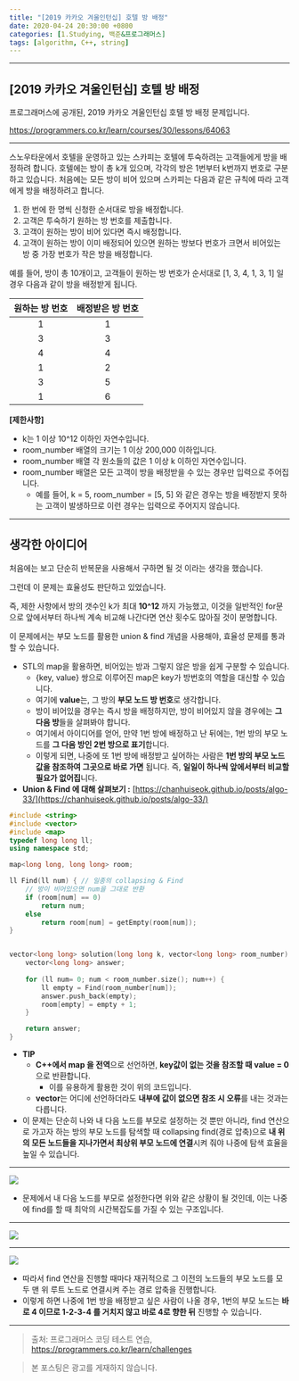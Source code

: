 ```yaml
---
title: "[2019 카카오 겨울인턴십] 호텔 방 배정"
date: 2020-04-24 20:30:00 +0800
categories: [1.Studying, 백준&프로그래머스]
tags: [algorithm, C++, string]
---
```




------



## **[2019 카카오 겨울인턴십] 호텔 방 배정**

프로그래머스에 공개된, 2019 카카오 겨울인턴십 호텔 방 배정 문제입니다.

https://programmers.co.kr/learn/courses/30/lessons/64063



------

스노우타운에서 호텔을 운영하고 있는 스카피는 호텔에 투숙하려는 고객들에게 방을 배정하려 합니다. 호텔에는 방이 총 k개 있으며, 각각의 방은 1번부터 k번까지 번호로 구분하고 있습니다. 처음에는 모든 방이 비어 있으며 스카피는 다음과 같은 규칙에 따라 고객에게 방을 배정하려고 합니다.

1. 한 번에 한 명씩 신청한 순서대로 방을 배정합니다.
2. 고객은 투숙하기 원하는 방 번호를 제출합니다.
3. 고객이 원하는 방이 비어 있다면 즉시 배정합니다.
4. 고객이 원하는 방이 이미 배정되어 있으면 원하는 방보다 번호가 크면서 비어있는 방 중 가장 번호가 작은 방을 배정합니다.

예를 들어, 방이 총 10개이고, 고객들이 원하는 방 번호가 순서대로 [1, 3, 4, 1, 3, 1] 일 경우 다음과 같이 방을 배정받게 됩니다.

| 원하는 방 번호 | 배정받은 방 번호 |
| :------------: | :--------------: |
|       1        |        1         |
|       3        |        3         |
|       4        |        4         |
|       1        |        2         |
|       3        |        5         |
|       1        |        6         |

**[제한사항]**

- k는 1 이상 10^12 이하인 자연수입니다.
- room_number 배열의 크기는 1 이상 200,000 이하입니다.
- room_number 배열 각 원소들의 값은 1 이상 k 이하인 자연수입니다.
- room_number 배열은 모든 고객이 방을 배정받을 수 있는 경우만 입력으로 주어집니다.
  - 예를 들어, k = 5, room_number = [5, 5] 와 같은 경우는 방을 배정받지 못하는 고객이 발생하므로 이런 경우는 입력으로 주어지지 않습니다.

------

## **생각한 아이디어**

처음에는 보고 단순히 반복문을 사용해서 구하면 될 것 이라는 생각을 했습니다.

그런데 이 문제는 효율성도 판단하고 있었습니다.

즉, 제한 사항에서 방의 갯수인 k가 최대 **10^12** 까지 가능했고, 이것을 일반적인 for문으로 앞에서부터 하나씩 계속 비교해 나간다면 연산 횟수도 많아질 것이 분명합니다.

이 문제에서는 부모 노드를 활용한 union & find 개념을 사용해야, 효율성 문제를 통과할 수 있습니다.

* STL의 map을 활용하면, 비어있는 방과 그렇지 않은 방을 쉽게 구분할 수 있습니다.
  * {key, value} 쌍으로 이루어진 map은 key가 방번호의 역할을 대신할 수 있습니다.
  * 여기에 **value**는, 그 방의 **부모 노드 방 번호**로 생각합니다.
  * 방이 비어있을 경우는 즉시 방을 배정하지만, 방이 비어있지 않을 경우에는 **그 다음 방**들을 살펴봐야 합니다.
  * 여기에서 아이디어를 얻어, 만약 1번 방에 배정하고 난 뒤에는, 1번 방의 부모 노드를 **그 다음 방인 2번 방으로 표기**합니다.
  * 이렇게 되면, 나중에 또 1번 방에 배정받고 싶어하는 사람은 **1번 방의 부모 노드 값을 참조하여 그곳으로 바로 가면** 됩니다. 즉, **일일이 하나씩 앞에서부터 비교할 필요가 없어집**니다.
* **Union & Find 에 대해 살펴보기 :** [https://chanhuiseok.github.io/posts/algo-33/](https://chanhuiseok.github.io/posts/algo-33/)

```c++
#include <string>
#include <vector>
#include <map>
typedef long long ll;
using namespace std;

map<long long, long long> room;

ll Find(ll num) { // 일종의 collapsing & Find
	// 방이 비어있으면 num을 그대로 반환
	if (room[num] == 0)
        return num;
    else
		return room[num] = getEmpty(room[num]);
}


vector<long long> solution(long long k, vector<long long> room_number) {
    vector<long long> answer;
	
	for (ll num= 0; num < room_number.size(); num++) {
		ll empty = Find(room_number[num]);
		answer.push_back(empty);
		room[empty] = empty + 1;
	}

	return answer;
}
```

* **TIP**
  * **C++에서 map 을 전역**으로 선언하면, **key값이 없는 것을 참조할 때 value = 0**으로 반환합니다.
    * 이를 유용하게 활용한 것이 위의 코드입니다.
  * **vector**는 어디에 선언하더라도 **내부에 값이 없으면 참조 시 오류**를 내는 것과는 다릅니다.
* 이 문제는 단순히 나와 내 다음 노드를 부모로 설정하는 것 뿐만 아니라, find 연산으로 가고자 하는 방의 부모 노드를 탐색할 때 collapsing find(경로 압축)으로 **내 위의 모든 노드들을 지나가면서 최상위 부모 노드에 연결**시켜 줘야 나중에 탐색 효율을 높일 수 있습니다.

------

![](https://i.imgur.com/KlmWUR6.png)

* 문제에서 내 다음 노드를 부모로 설정한다면 위와 같은 상황이 될 것인데, 이는 나중에 find를 할 때 최악의 시간복잡도를 가질 수 있는 구조입니다.

------

![](https://i.imgur.com/WEBxHLK.png)

------

![](https://i.imgur.com/vC3cl4n.png)

* 따라서 find 연산을 진행할 때마다 재귀적으로 그 이전의 노드들의 부모 노드를 모두 맨 위 루트 노드로 연결시켜 주는 경로 압축을 진행합니다.
* 이렇게 하면 나중에 1번 방을 배정받고 싶은 사람이 나올 경우, 1번의 부모 노드는 **바로 4 이므로 1-2-3-4 를 거치지 않고 바로 4로 향한 뒤** 진행할 수 있습니다.

---

> 출처: 프로그래머스 코딩 테스트 연습, https://programmers.co.kr/learn/challenges

> 본 포스팅은 광고를 게재하지 않습니다.